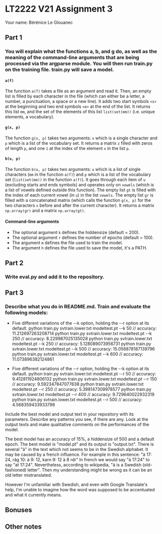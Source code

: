 # LT2222 V21 Assignment 3

Your name: Bérénice Le Glouanec

## Part 1

### You will explain what the functions a, b, and g do, as well as the meaning of the command-line arguments that are being processed via the argparse module. You will then run train.py on the training file.  train.py will save a model.

#### `a(f)`

The function `a(f)` takes a file as an argument and read it.
Then, an empty list is filled by each character in the file (which can either be a letter, a number, a punctuation, a space or a new line). It adds two start symbols `<s>` at the beginning and two end symbols `<e>` at the end of the list.
It returns this list `mm`, and the set of the elements of this list `list(set(mm))` (i.e. unique elements, a vocabulary).

#### `g(x, p)`

The function `g(x, p)` takes two arguments: `x` which is a single character and `p` which is a list of the vocabulary set.
It returns a matrix `z` filled with zeros of length `p`, and one `1` at the index of the element `x` in the list `p`.

#### `b(u, p)`

The function `b(u, p)` takes two arguments: `u` which is a list of single characters (`mm` in the function `a(f)`) and `p` which is a list of the vocabulary set (`list(set(mm))` in the function `a(f)`).
It goes through each item of `u` (excluding starts and ends symbols) and operates only on `vowels` (which is a list of vowels defined outside this function).
The empty list `gt` is filled with the index of each current vowel (in `u`) in the list `vowels`.
The empty list `gr` is filled with a concatenated matrix (which calls the function `g(x, p)` for the two characters `x` before and after the current character).
It returns a matrix `np.array(gr)` and a matrix `np.array(gt)`.

#### Command-line arguments

- The optional argument `k` defines the hiddensize (default = 200).
- The optional argument `r` defines the number of epochs (default = 100).
- The argument `m` defines the file used to train the model.
- The argument `h` defines the file used to save the model, it's a PATH.

    
## Part 2

### Write eval.py and add it to the repository. 


## Part 3

### Describe what you do in README.md.  Train and evaluate the following models:

* Five different variations of the --k option, holding the --r option at its default.
python train.py svtrain.lower.txt modeltest.pt --k 50 // accuracy: 11.212697263208714
python train.py svtrain.lower.txt modeltest.pt --k 250 // accuracy: 8.229987025135028
python train.py svtrain.lower.txt modeltest.pt --k 250 // accuracy: 5.128089073956731
python train.py svtrain.lower.txt modeltest.pt --k 500 // accuracy: 15.056878187139796
python train.py svtrain.lower.txt modeltest.pt --k 600 // accuracy: 11.073896382124861

* Five different variations of the --r option, holding the --k option at its default.
python train.py svtrain.lower.txt modeltest.pt --r 50 // accuracy: 9.412811924806132
python train.py svtrain.lower.txt modeltest.pt --r 150 // accuracy: 9.592347847077638
python train.py svtrain.lower.txt modeltest.pt --r 250 // accuracy: 5.398147309978577
python train.py svtrain.lower.txt modeltest.pt --r 400 // accuracy: 9.729640022932319
python train.py svtrain.lower.txt modeltest.pt --r 500 // accuracy: 4.568359433933798

Include the best model and output text in your repository with its parameters.  Describe any patterns you see, if there are any.  Look at the output texts and make qualitative comments on the performances of the model.

The best model has an accuracy of 15%, a hiddensize of 500 and a default epoch.
The best model is "model.pt" and its output is "output.txt".
There is several "à" in the text which not seems to be in the Swedish alphabet. It may be caused by a french influence. For example in this sentence:
"à 17: 24, räg 10: à 9: 12, karn 9: 12 à 8 rdr"
In french we would say "à 17:24" to say "at 17:24".
Nevertheless, according to wikipedia, "á is a Swedish (old-fashioned) letter". Then my understanding might be wrong as it can be an old letter mistranslated.

However I'm unfamiliar with Swedish, and even with Google Translate's help, I'm unable to imagine how the word was supposed to be accentuated and what it currently means.

## Bonuses

## Other notes
